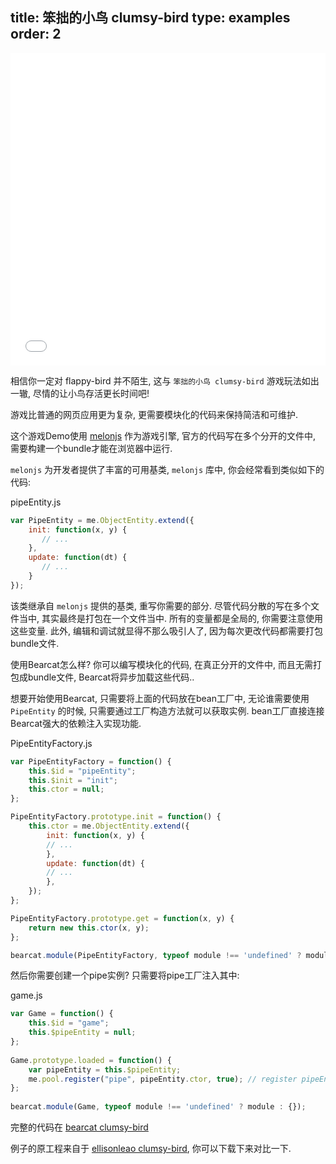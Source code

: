 title: 笨拙的小鸟 clumsy-bird
type: examples
order: 2
---

<iframe width="100%" height="500" src="bearcat-examples/clumsy-bird/index.html" allowfullscreen="allowfullscreen" frameborder="0"></iframe>

相信你一定对 flappy-bird 并不陌生, 这与 `笨拙的小鸟 clumsy-bird` 游戏玩法如出一辙, 尽情的让小鸟存活更长时间吧!

游戏比普通的网页应用更为复杂, 更需要模块化的代码来保持简洁和可维护.

这个游戏Demo使用 [melonjs](https://github.com/melonjs/melonJS) 作为游戏引擎, 官方的代码写在多个分开的文件中, 需要构建一个bundle才能在浏览器中运行.
 
 `melonjs`  为开发者提供了丰富的可用基类,  `melonjs` 库中, 你会经常看到类似如下的代码:

pipeEntity.js

```js
var PipeEntity = me.ObjectEntity.extend({
    init: function(x, y) {
       // ...
	},
    update: function(dt) {
	   // ...
    }
});
```

该类继承自 `melonjs` 提供的基类, 重写你需要的部分. 尽管代码分散的写在多个文件当中, 其实最终是打包在一个文件当中. 所有的变量都是全局的, 你需要注意使用这些变量. 此外, 编辑和调试就显得不那么吸引人了, 因为每次更改代码都需要打包bundle文件.   

使用Bearcat怎么样? 你可以编写模块化的代码, 在真正分开的文件中, 而且无需打包成bundle文件, Bearcat将异步加载这些代码..

想要开始使用Bearcat, 只需要将上面的代码放在bean工厂中, 无论谁需要使用 `PipeEntity` 的时候, 只需要通过工厂构造方法就可以获取实例. bean工厂直接连接Bearcat强大的依赖注入实现功能.

PipeEntityFactory.js

```js
var PipeEntityFactory = function() {
    this.$id = "pipeEntity";
    this.$init = "init";
    this.ctor = null;
};

PipeEntityFactory.prototype.init = function() {
    this.ctor = me.ObjectEntity.extend({
	    init: function(x, y) {
		// ...
	    },
	    update: function(dt) {
		// ...
	    },
    });
};

PipeEntityFactory.prototype.get = function(x, y) {
    return new this.ctor(x, y);
};

bearcat.module(PipeEntityFactory, typeof module !== 'undefined' ? module : {});
```

然后你需要创建一个pipe实例? 只需要将pipe工厂注入其中:

game.js

```js
var Game = function() {
    this.$id = "game";
    this.$pipeEntity = null;
};
  
Game.prototype.loaded = function() {
    var pipeEntity = this.$pipeEntity;
    me.pool.register("pipe", pipeEntity.ctor, true); // register pipeEntity construstor
};
  
bearcat.module(Game, typeof module !== 'undefined' ? module : {});
```

完整的代码在 [bearcat clumsy-bird](https://github.com/bearcatjs/bearcat-examples/tree/master/clumsy-bird)

例子的原工程来自于 [ellisonleao clumsy-bird](https://github.com/ellisonleao/clumsy-bird), 你可以下载下来对比一下.
